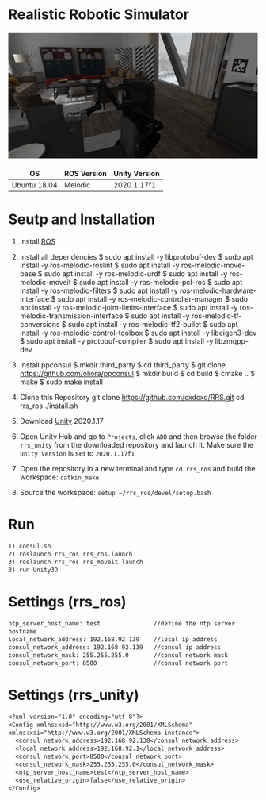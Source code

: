 # Realistic Robotic Simulator

![Alt text](sample.png?raw=true "Title")

| OS  | ROS Version | Unity Version
| --- | ----------- | ------------ |
| Ubuntu 18.04 | Melodic | 2020.1.17f1

<!--# Unity Version
    2020.1.17f1-->
    
<!--# ROS Version
    Ubuntu 18.04
    ROS Melodic-->

# Seutp and Installation

1) Install [ROS](http://wiki.ros.org/melodic/Installation/Ubuntu)

2) Install all dependencies
$ sudo apt install -y libprotobuf-dev
$ sudo apt install -y ros-melodic-roslint
$ sudo apt install -y ros-melodic-move-base
$ sudo apt install -y ros-melodic-urdf
$ sudo apt install -y ros-melodic-moveit
$ sudo apt install -y ros-melodic-pcl-ros
$ sudo apt install -y ros-melodic-filters
$ sudo apt install -y ros-melodic-hardware-interface
$ sudo apt install -y ros-melodic-controller-manager
$ sudo apt install -y ros-melodic-joint-limits-interface
$ sudo apt install -y ros-melodic-transmission-interface
$ sudo apt install -y ros-melodic-tf-conversions
$ sudo apt install -y ros-melodic-tf2-bullet
$ sudo apt install -y ros-melodic-control-toolbox
$ sudo apt install -y libeigen3-dev
$ sudo apt install -y protobuf-compiler
$ sudo apt install -y libzmqpp-dev

3) Install ppconsul
$ mkdir third_party
$ cd third_party
$ git clone https://github.com/oliora/ppconsul
$ mkdir build
$ cd build
$ cmake ..
$ make
$ sudo make install

4) Clone this Repository 
    git clone https://github.com/cxdcxd/RRS.git
    cd rrs_ros
    ./install.sh

5) Download [Unity](https://unity3d.com/get-unity/download/archive) 2020.1.17
6) Open Unity Hub and go to `Projects`, click `ADD` and then browse the folder `rrs_unity` from the downloaded repository and launch it. Make sure the `Unity Version` is set to `2020.1.17f1`

7) Open the repository in a new terminal and type `cd rrs_ros` and build the workspace: `catkin_make`
8) Source the workspace: `setup ~/rrs_ros/devel/setup.bash`

# Run
    1) consul.sh
    2) roslaunch rrs_ros rrs_ros.launch
    3) roslaunch rrs_ros rrs_moveit.launch
    3) run Unity3D

# Settings (rrs_ros)
    ntp_server_host_name: test               //define the ntp server hostname
    local_network_address: 192.168.92.139    //local ip address
    consul_network_address: 192.168.92.139   //consul ip address
    consul_network_mask: 255.255.255.0       //consul network mask
    consul_network_port: 8500                //consul network port
    
# Settings (rrs_unity)
    <?xml version="1.0" encoding="utf-8"?>
    <Config xmlns:xsd="http://www.w3.org/2001/XMLSchema" xmlns:xsi="http://www.w3.org/2001/XMLSchema-instance">
      <consul_network_address>192.168.92.138</consul_network_address>
      <local_network_address>192.168.92.1</local_network_address>
      <consul_network_port>8500</consul_network_port>
      <consul_network_mask>255.255.255.0</consul_network_mask>
      <ntp_server_host_name>test</ntp_server_host_name>
      <use_relative_origin>false</use_relative_origin>
    </Config>
    
    

